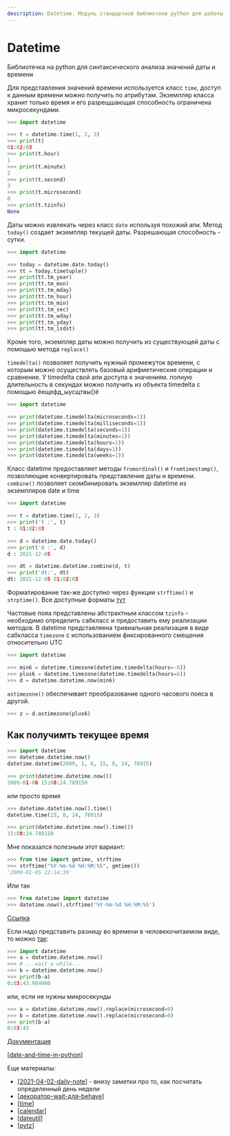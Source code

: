 ```yaml
---
description: Datetime. Модуль стандартной библиотеки python для работы со значениями даты и времни
---
```

# Datetime

Библиотечка на python для синтаксического анализа значений даты и времени

Для представления значений времени используется класс `time`, доступ к данным времени можно получить по атрибутам. Экземпляр класса хранит только время и его разрещшающая способность ограничена микросекундами.

```python
>>> import datetime

>>> t = datetime.time(1, 2, 3)
>>> print(t)
01:02:03
>>> print(t.hour)
1
>>> print(t.minute)
2
>>> print(t.second)
3
>>> print(t.microsecond)
0
>>> print(t.tzinfo)
None
```

Даты можно извлекать через класс `date` используя похожий апи. Метод `today()` создает экземпляр текущей даты. Разрешающая способность - сутки.

```python
>>> import datetime

>>> today = datetime.date.today()
>>> tt = today.timetuple()
>>> print(tt.tm_year)
>>> print(tt.tm_mon)
>>> print(tt.tm_mday)
>>> print(tt.tm_hour)
>>> print(tt.tm_min)
>>> print(tt.tm_sec)
>>> print(tt.tm_wday)
>>> print(tt.tm_yday)
>>> print(tt.tm_isdst)
```

Кроме того, экземпляр даты можно получить из существующей даты с помощью метода `replace()`

`timedelta()` позволяет получить нужный промежуток времени, с которым можно осуществлять базовый арифметические операции и сравнение. У timedelta свой апи доступа к значениям. полную длительность в секундах можно получить из объекта timedelta с помощью ёещефд_ыусщтвы()ё

```python
>>> import datetime

>>> print(datetime.timedelta(microseconds=1))
>>> print(datetime.timedelta(milliseconds=1))
>>> print(datetime.timedelta(seconds=1))
>>> print(datetime.timedelta(minutes=1))
>>> print(datetime.timedelta(hours=1))
>>> print(datetime.timedelta(days=1))
>>> print(datetime.timedelta(weeks=1))
```

Класс datetime предоставляет методы `fromordinal()` и `fromtimestamp()`, позволяющие конвертировать представление даты и времени. `combine()` позволяет скомбинировать экземлпяр datetime из экземпляров date и time

```python
>>> import datetime

>>> t = datetime.time(1, 2, 3)
>>> print('t :', t)
t : 01:02:03

>>> d = datetime.date.today()
>>> print('d :', d)
d : 2021-12-05

>>> dt = datetime.datetime.combine(d, t)
>>> print('dt:', dt)
dt: 2021-12-05 01:02:03
```

Форматирование так-же доступно через функции `strftime()` и `strptime()`. Все доступные форматы [тут](https://docs.python.org/3/library/datetime.html?highlight=datetime#strftime-and-strptime-format-codes)

Частовые пояа представлены абстрактным классом `tzinfo` - необходимо определить сабкласс и предоставить ему реализации методов. В datetime представляена тривиальная реализация в виде сабкласса `timezone` с использованием фиксированного смещения относительно UTC

```python
>>> import datetime

>>> min6 = datetime.timezone(datetime.timedelta(hours=-6))
>>> plus6 = datetime.timezone(datetime.timedelta(hours=6))
>>> d = datetime.datetime.now(min6)
```

`astimezone()` обеспечивает преобразование одного часового пояса в другой.

```python
>>> z = d.astimezone(plus6)
```

## Как получимть текущее время

```python
>>> import datetime
>>> datetime.datetime.now()
datetime.datetime(2009, 1, 6, 15, 8, 24, 78915)

>>> print(datetime.datetime.now())
2009-01-06 15:08:24.789150
```

или просто время

```python
>>> datetime.datetime.now().time()
datetime.time(15, 8, 24, 78915)

>>> print(datetime.datetime.now().time())
15:08:24.789150
```

Мне показался полезным этот вариант:

```python
>>> from time import gmtime, strftime
>>> strftime("%Y-%m-%d %H:%M:%S", gmtime())
'2009-01-05 22:14:39'
```

Или так

```python
>>> from datetime import datetime
>>> datetime.now().strftime('%Y-%m-%d %H:%M:%S')
```

[Ссылка](https://stackoverflow.com/a/415525/15966204)

Если надо представить разницу во времени в человекочитаемом виде, то можно [так](https://stackoverflow.com/a/3427051/15966204):

```python
>>> import datetime
>>> a = datetime.datetime.now()
>>> # ...wait a while...
>>> b = datetime.datetime.now()
>>> print(b-a)
0:03:43.984000
```

или, если не нужны микросекунды

```python
>>> a = datetime.datetime.now().replace(microsecond=0)
>>> b = datetime.datetime.now().replace(microsecond=0)
>>> print(b-a)
0:03:43
```

[Документация](https://docs.python.org/3/library/datetime.html?highlight=datetime#module-datetime)

[[date-and-time-in-python]]

Еще материалы:

- [[2021-04-02-daily-note]] - внизу заметки про то, как посчитать определенный день недели
- [[декоратор-wait-для-behave]]
- [[time]]
- [[calendar]]
- [[dateutil]]
- [[pytz]]

[//begin]: # "Autogenerated link references for markdown compatibility"
[date-and-time-in-python]: date-and-time-in-python "Date and time in python"
[2021-04-02-daily-note]: ../posts/2021-04-02-daily-note "Про работу behave и unittest и немного про datetime"
[декоратор-wait-для-behave]: декоратор-wait-для-behave "Декоратор wait для behave"
[time]: time "Time"
[calendar]: calendar "Calendar"
[dateutil]: dateutil "Dateutil"
[pytz]: pytz "Pytz"
[//end]: # "Autogenerated link references"